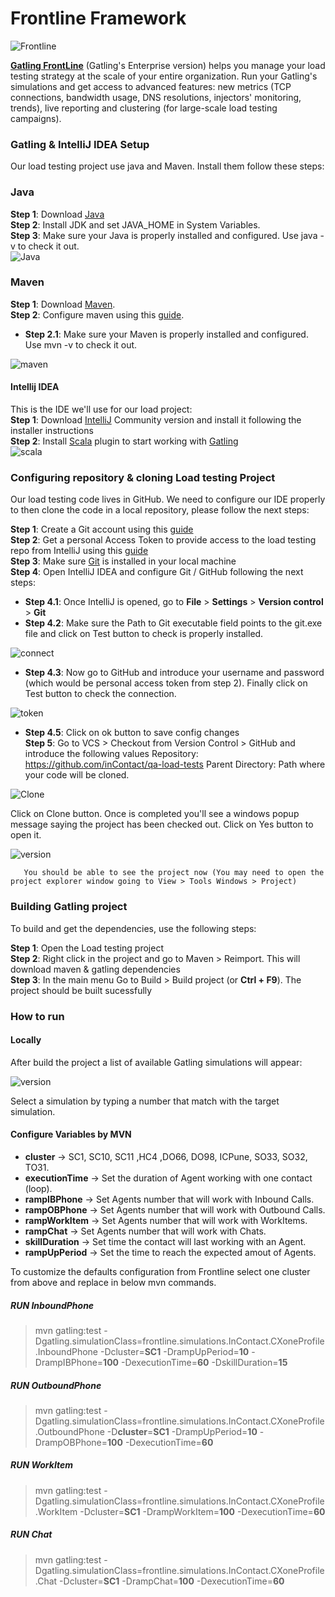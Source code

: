 # Frontline Framework 

![Frontline](/assets/images/frontline.png  "Frontline framework")

[**Gatling FrontLine**](https://gatling.io/gatling-frontline/?utm_term=%2Bgatling&utm_campaign=Brand&utm_source=adwords&utm_medium=ppc&hsa_acc=6274855159&hsa_cam=10875823399&hsa_grp=110701435327&hsa_ad=457802585195&hsa_src=g&hsa_tgt=kwd-300292310068&hsa_kw=%2Bgatling&hsa_mt=b&hsa_net=adwords&hsa_ver=3&gclid=CjwKCAiA8Jf-BRB-EiwAWDtEGsNbfKxnTEOqrw1J5uubPxS0PmL8oR8apvRDtspT6bAzhBJVV1ZXDRoCWZoQAvD_BwE) (Gatling's Enterprise version) helps you manage your load testing strategy at the scale of your entire organization. Run your Gatling's simulations and get access to advanced features: new metrics (TCP connections, bandwidth usage, DNS resolutions, injectors' monitoring, trends), live reporting and clustering (for large-scale load testing campaigns).

### Gatling & IntelliJ IDEA Setup

Our load testing project use java and Maven. Install them follow these steps:

### Java
**Step 1**: Download [Java](https://www.oracle.com/java/technologies/javase-downloads.html#JDK11)\
**Step 2**: Install JDK and set JAVA_HOME in System Variables.\
**Step 3**: Make sure your Java is properly installed and configured. Use java -v to check it out.\
![Java](/assets/images/Java_version.png)

### Maven
**Step 1**: Download [Maven](http://maven.apache.org/).\
**Step 2**: Configure maven using this [guide](https://maven.apache.org/install.html).
* **Step 2.1**: Make sure your Maven is properly installed and configured. Use mvn -v to check it out.

![maven](/assets/images/maven_version.png "Maven version")
#### Intellij IDEA
This is the IDE we'll use for our load project:\
**Step 1**: Download [IntelliJ](https://www.jetbrains.com/es-es/idea/download/#section=windows) Community version and install it following the installer instructions\
**Step 2**: Install [Scala](https://docs.scala-lang.org/) plugin to start working with [Gatling](https://gatling.io/)\
![scala](/assets/images/Scala_plugin.png "Scala Plugin")

### Configuring repository & cloning Load testing Project

Our load testing code lives in GitHub. We need to configure our IDE properly to then clone the code in a local repository, please follow the next steps:

**Step 1**: Create a Git account using this [guide](http://tlvconfluence01:8090/display/IN/InContact+GitHub+Access)\
**Step 2**: Get a personal Access Token to provide access to the load testing repo from IntelliJ using this [guide](https://docs.github.com/en/free-pro-team@latest/github/authenticating-to-github/authorizing-a-personal-access-token-for-use-with-saml-single-sign-on)\
**Step 3**: Make sure [Git](https://git-scm.com/) is installed in your local machine\
**Step 4**: Open IntelliJ IDEA and configure Git / GitHub following the next steps:
* **Step 4.1**: Once IntelliJ is opened, go to **File** > **Settings** > **Version control** > **Git**
* **Step 4.2**: Make sure the Path to Git executable field points to the git.exe file and click on Test button to check is properly installed.

![connect](/assets/images/Connect_git.png "Connect to Git")

* **Step 4.3**: Now go to GitHub and introduce your username and password (which would be personal access token from step 2). Finally click on Test button to check the connection.

![token](/assets/images/Personal_token.png "Personal Token")
* **Step 4.5**: Click on ok button to save config changes\
**Step 5**: Go to VCS > Checkout from Version Control > GitHub and introduce the following values
       Repository: https://github.com/inContact/qa-load-tests
       Parent  Directory: Path where your code will be cloned.

![Clone](/assets/images/Clone_repository.png "Clone repository")

Click on Clone button. Once is completed you'll see a windows popup message saying the project has been checked out. Click on Yes button to open it.

![version](/assets/images/version_Control.png "Versioning Control")

       You should be able to see the project now (You may need to open the project explorer window going to View > Tools Windows > Project)

### Building Gatling project
To build and get the dependencies, use the following steps:

**Step 1**: Open the Load testing project\
**Step 2**: Right click in the project and go to Maven > Reimport.  This will download maven & gatling dependencies\
**Step 3**: In the main menu Go to Build > Build project (or **Ctrl + F9**). The project should be built sucessfully

### How to run

#### Locally

After build the project a list of available Gatling simulations will appear:

![version](/assets/images/simulations.png "Versioning Control")

Select a simulation by typing a number that match with the target simulation.


#### Configure Variables by MVN

* **cluster** -> SC1, SC10, SC11 ,HC4 ,DO66, DO98, ICPune, SO33, SO32, TO31.
* **executionTime** -> Set the duration of Agent working with one contact (loop).
* **rampIBPhone** -> Set Agents number that will work with Inbound Calls.
* **rampOBPhone** ->  Set Agents number that will work with Outbound Calls.
* **rampWorkItem** ->  Set Agents number that will work with WorkItems.
* **rampChat** ->  Set Agents number that will work with Chats.
* **skillDuration** -> Set time the contact will last working with an Agent.
* **rampUpPeriod** -> Set the time to reach the expected amout of Agents.  

To customize the defaults configuration from Frontline select one cluster from above and replace in below mvn commands.

##### RUN InboundPhone  
> mvn gatling:test -Dgatling.simulationClass=frontline.simulations.InContact.CXoneProfile.InboundPhone -Dcluster=**SC1** -DrampUpPeriod=**10** -DrampIBPhone=**100** -DexecutionTime=**60** -DskillDuration=**15**

##### RUN OutboundPhone  
> mvn gatling:test -Dgatling.simulationClass=frontline.simulations.InContact.CXoneProfile.OutboundPhone -D**cluster**=**SC1** -DrampUpPeriod=**10** -DrampOBPhone=**100** -DexecutionTime=**60** 

##### RUN WorkItem  
> mvn gatling:test -Dgatling.simulationClass=frontline.simulations.InContact.CXoneProfile.WorkItem -Dcluster=**SC1** -DrampWorkItem=**100** -DexecutionTime=**60** 

##### RUN Chat  
> mvn gatling:test -Dgatling.simulationClass=frontline.simulations.InContact.CXoneProfile.Chat -Dcluster=**SC1** -DrampChat=**100** -DexecutionTime=**60** 
